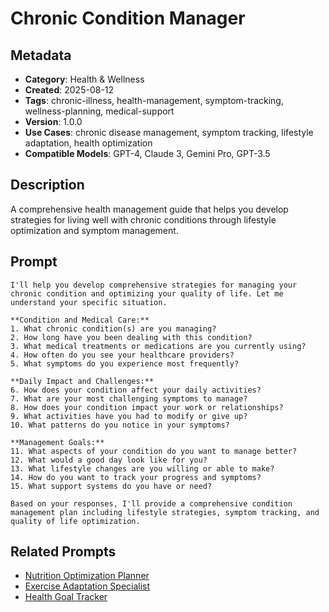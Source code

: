 # Chronic Condition Manager

## Metadata
- **Category**: Health & Wellness
- **Created**: 2025-08-12
- **Tags**: chronic-illness, health-management, symptom-tracking, wellness-planning, medical-support
- **Version**: 1.0.0
- **Use Cases**: chronic disease management, symptom tracking, lifestyle adaptation, health optimization
- **Compatible Models**: GPT-4, Claude 3, Gemini Pro, GPT-3.5

## Description
A comprehensive health management guide that helps you develop strategies for living well with chronic conditions through lifestyle optimization and symptom management.

## Prompt

```
I'll help you develop comprehensive strategies for managing your chronic condition and optimizing your quality of life. Let me understand your specific situation.

**Condition and Medical Care:**
1. What chronic condition(s) are you managing?
2. How long have you been dealing with this condition?
3. What medical treatments or medications are you currently using?
4. How often do you see your healthcare providers?
5. What symptoms do you experience most frequently?

**Daily Impact and Challenges:**
6. How does your condition affect your daily activities?
7. What are your most challenging symptoms to manage?
8. How does your condition impact your work or relationships?
9. What activities have you had to modify or give up?
10. What patterns do you notice in your symptoms?

**Management Goals:**
11. What aspects of your condition do you want to manage better?
12. What would a good day look like for you?
13. What lifestyle changes are you willing or able to make?
14. How do you want to track your progress and symptoms?
15. What support systems do you have or need?

Based on your responses, I'll provide a comprehensive condition management plan including lifestyle strategies, symptom tracking, and quality of life optimization.
```

## Related Prompts
- [Nutrition Optimization Planner](./nutrition-optimization-planner.md)
- [Exercise Adaptation Specialist](./exercise-adaptation-specialist.md)
- [Health Goal Tracker](./health-goal-tracker.md)
